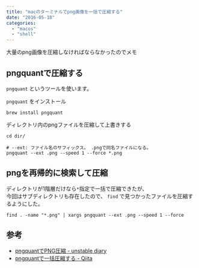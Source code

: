 ```yaml
---
title: "macのターミナルでpng画像を一括で圧縮する"
date: "2016-05-18"
categories: 
  - "macos"
  - "shell"
---
```


大量のpng画像を圧縮しなければならなかったのでメモ

## pngquantで圧縮する

`pngquant` というツールを使います。

`pngquant` をインストール

```
brew install pngquant
```

ディレクトリ内のpngファイルを圧縮して上書きする

```
cd dir/

# --ext: ファイル名のサフィックス。 .pngで同名ファイルになる。
pngquant --ext .png --speed 1 --force *.png
```

## pngを再帰的に検索して圧縮

ディレクトリが1階層だけなら`*`指定で一括で圧縮できたが、  
今回はサブディレクトリも存在したので、 `find` で見つかったファイルを圧縮するようにした。

```
find . -name "*.png" | xargs pngquant --ext .png --speed 1 --force
```

## 参考

- [pngquantでPNG圧縮 - unstable diary](http://nukesaq88.hatenablog.com/entry/2013/04/16/194251)
- [pngquantで一括圧縮する - Qiita](http://qiita.com/tusimarimo/items/0c0e666fecdda2ac927a)
